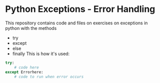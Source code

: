 # Python Exceptions - Error Handling

This repository contains code and files on exercises on exceptions in python with the methods
* try
* except
* else
* finally
This is how it's used:

```Python
try:
    # code here
except Errorhere:
    # code to run when error occurs
``` 
